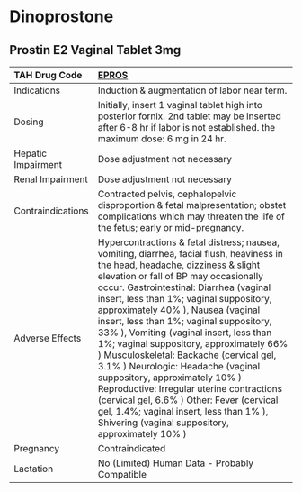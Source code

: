 # Dinoprostone

## Prostin E2 Vaginal Tablet 3mg

| TAH Drug Code      | [**EPROS**](https://www.tahsda.org.tw/drugs/hissearch.php?drug_code=EPROS)                                                                                                                                                                                                                                                                                                                                                                                                                                                                                                                                                                                                                                                                       |
|:-------------------|:-------------------------------------------------------------------------------------------------------------------------------------------------------------------------------------------------------------------------------------------------------------------------------------------------------------------------------------------------------------------------------------------------------------------------------------------------------------------------------------------------------------------------------------------------------------------------------------------------------------------------------------------------------------------------------------------------------------------------------------------------|
| Indications        | Induction & augmentation of labor near term.                                                                                                                                                                                                                                                                                                                                                                                                                                                                                                                                                                                                                                                                                                     |
| Dosing             | Initially, insert 1 vaginal tablet high into posterior fornix. 2nd tablet may be inserted after 6-8 hr if labor is not established. the maximum dose: 6 mg in 24 hr.                                                                                                                                                                                                                                                                                                                                                                                                                                                                                                                                                                             |
| Hepatic Impairment | Dose adjustment not necessary                                                                                                                                                                                                                                                                                                                                                                                                                                                                                                                                                                                                                                                                                                                    |
| Renal Impairment   | Dose adjustment not necessary                                                                                                                                                                                                                                                                                                                                                                                                                                                                                                                                                                                                                                                                                                                    |
| Contraindications  | Contracted pelvis, cephalopelvic disproportion & fetal malpresentation; obstet complications which may threaten the life of the fetus; early or mid-pregnancy.                                                                                                                                                                                                                                                                                                                                                                                                                                                                                                                                                                                   |
| Adverse Effects    | Hypercontractions & fetal distress; nausea, vomiting, diarrhea, facial flush, heaviness in the head, headache, dizziness & slight elevation or fall of BP may occasionally occur. Gastrointestinal: Diarrhea (vaginal insert, less than 1%; vaginal suppository, approximately 40% ), Nausea (vaginal insert, less than 1%; vaginal suppository, 33% ), Vomiting (vaginal insert, less than 1%; vaginal suppository, approximately 66% ) Musculoskeletal: Backache (cervical gel, 3.1% ) Neurologic: Headache (vaginal suppository, approximately 10% ) Reproductive: Irregular uterine contractions (cervical gel, 6.6% ) Other: Fever (cervical gel, 1.4%; vaginal insert, less than 1% ), Shivering (vaginal suppository, approximately 10% ) |
| Pregnancy          | Contraindicated                                                                                                                                                                                                                                                                                                                                                                                                                                                                                                                                                                                                                                                                                                                                  |
| Lactation          | No (Limited) Human Data - Probably Compatible                                                                                                                                                                                                                                                                                                                                                                                                                                                                                                                                                                                                                                                                                                    |

